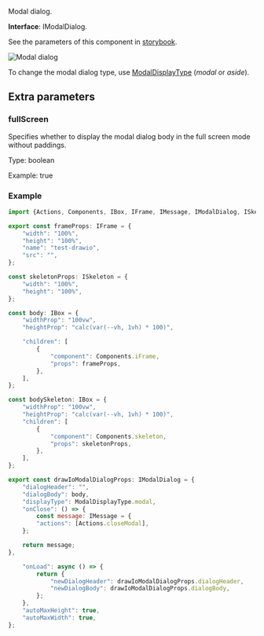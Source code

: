 Modal dialog.

**Interface**: IModalDialog.

See the parameters of this component in [storybook](https://storybook.onlyoffice.io/?path=/docs/components-modaldialog--docs).

![Modal dialog](/assets/images/docspace/modal-dialog.png)

To change the modal dialog type, use [ModalDisplayType](https://github.com/ONLYOFFICE/docspace-plugin-sdk/blob/master/src/interfaces/components/IModalDialog.ts) (*modal* or *aside*).

## Extra parameters

### fullScreen

Specifies whether to display the modal dialog body in the full screen mode without paddings.

Type: boolean

Example: true


### Example

``` javascript
import {Actions, Components, IBox, IFrame, IMessage, IModalDialog, ISkeleton, ModalDisplayType} from "@onlyoffice/docspace-plugin-sdk";

export const frameProps: IFrame = {
    "width": "100%",
    "height": "100%",
    "name": "test-drawio",
    "src": "",
};

const skeletonProps: ISkeleton = {
    "width": "100%",
    "height": "100%",
};

const body: IBox = {
    "widthProp": "100vw",
    "heightProp": "calc(var(--vh, 1vh) * 100)",

    "children": [
        {
            "component": Components.iFrame,
            "props": frameProps,
        },
    ],
};

const bodySkeleton: IBox = {
    "widthProp": "100vw",
    "heightProp": "calc(var(--vh, 1vh) * 100)",
    "children": [
        {
            "component": Components.skeleton,
            "props": skeletonProps,
        },
    ],
};

export const drawIoModalDialogProps: IModalDialog = {
    "dialogHeader": "",
    "dialogBody": body,
    "displayType": ModalDisplayType.modal,
    "onClose": () => {
        const message: IMessage = {
        "actions": [Actions.closeModal],
    };

    return message;
},

    "onLoad": async () => {
        return {
            "newDialogHeader": drawIoModalDialogProps.dialogHeader,
            "newDialogBody": drawIoModalDialogProps.dialogBody,
        };
    },
    "autoMaxHeight": true,
    "autoMaxWidth": true,
};
```
